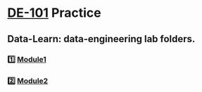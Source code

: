 # [DE-101](https://github.com/Data-Learn/data-engineering) Practice
## Data-Learn: data-engineering lab folders.
### :one: [Module1](https://github.com/AtamasBass/DE-101/tree/master/Module1)
### :two: [Module2](https://github.com/AtamasBass/DE-101/tree/master/Module2)
